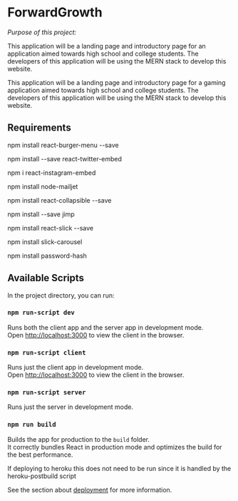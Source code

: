 # ForwardGrowth
*Purpose of this project:*

This application will be a landing page and introductory page for an application aimed towards high school and college students. The developers of this application will be using the MERN stack to develop this website. 

This application will be a landing page and introductory page for a gaming application aimed towards high school and college students. The developers of this application will be using the MERN stack to develop this website.
## Requirements 
npm install react-burger-menu --save

npm install --save react-twitter-embed

npm i react-instagram-embed

npm install node-mailjet 

npm install react-collapsible --save

npm install --save jimp

npm install react-slick --save

npm install slick-carousel

npm install password-hash


## Available Scripts

In the project directory, you can run:

### `npm run-script dev`

Runs both the client app and the server app in development mode.<br>
Open [http://localhost:3000](http://localhost:3000) to view the client in the browser.

### `npm run-script client`

Runs just the client app in development mode.<br>
Open [http://localhost:3000](http://localhost:3000) to view the client in the browser.


### `npm run-script server`

Runs just the server in development mode.<br>


### `npm run build`

Builds the app for production to the `build` folder.<br>
It correctly bundles React in production mode and optimizes the build for the best performance.

If deploying to heroku this does not need to be run since it is handled by the heroku-postbuild script<br>

See the section about [deployment](https://facebook.github.io/create-react-app/docs/deployment) for more information.
